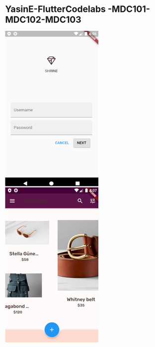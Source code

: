 # YasinE-FlutterCodelabs -MDC101-MDC102-MDC103

<img src = "images/screenshot_mdc101.png" width = "300" height = "500">
<img src = "images/screenshot2.png" width = "300" height = "500">
